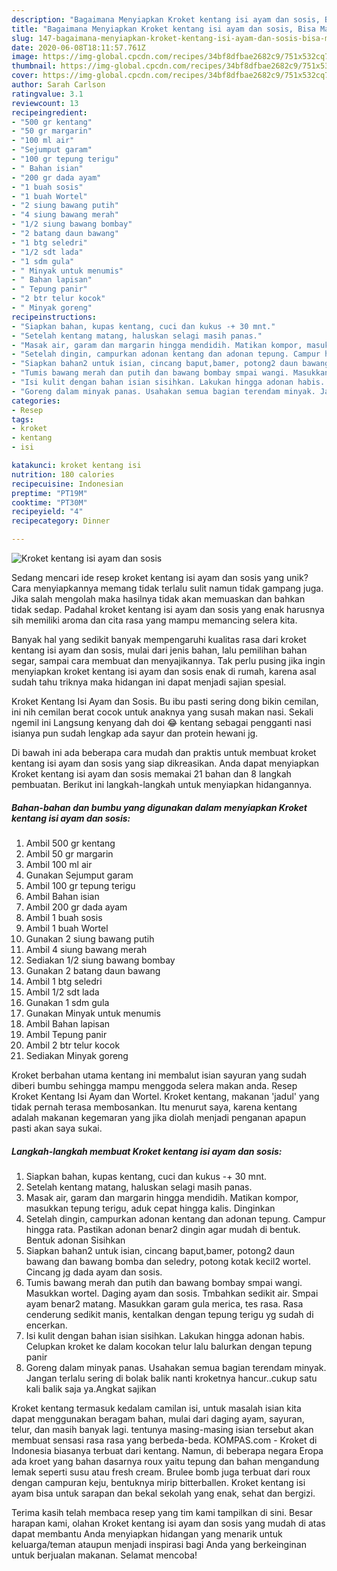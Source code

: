 ```yaml
---
description: "Bagaimana Menyiapkan Kroket kentang isi ayam dan sosis, Bisa Manjain Lidah"
title: "Bagaimana Menyiapkan Kroket kentang isi ayam dan sosis, Bisa Manjain Lidah"
slug: 147-bagaimana-menyiapkan-kroket-kentang-isi-ayam-dan-sosis-bisa-manjain-lidah
date: 2020-06-08T18:11:57.761Z
image: https://img-global.cpcdn.com/recipes/34bf8dfbae2682c9/751x532cq70/kroket-kentang-isi-ayam-dan-sosis-foto-resep-utama.jpg
thumbnail: https://img-global.cpcdn.com/recipes/34bf8dfbae2682c9/751x532cq70/kroket-kentang-isi-ayam-dan-sosis-foto-resep-utama.jpg
cover: https://img-global.cpcdn.com/recipes/34bf8dfbae2682c9/751x532cq70/kroket-kentang-isi-ayam-dan-sosis-foto-resep-utama.jpg
author: Sarah Carlson
ratingvalue: 3.1
reviewcount: 13
recipeingredient:
- "500 gr kentang"
- "50 gr margarin"
- "100 ml air"
- "Sejumput garam"
- "100 gr tepung terigu"
- " Bahan isian"
- "200 gr dada ayam"
- "1 buah sosis"
- "1 buah Wortel"
- "2 siung bawang putih"
- "4 siung bawang merah"
- "1/2 siung bawang bombay"
- "2 batang daun bawang"
- "1 btg seledri"
- "1/2 sdt lada"
- "1 sdm gula"
- " Minyak untuk menumis"
- " Bahan lapisan"
- " Tepung panir"
- "2 btr telur kocok"
- " Minyak goreng"
recipeinstructions:
- "Siapkan bahan, kupas kentang, cuci dan kukus -+ 30 mnt."
- "Setelah kentang matang, haluskan selagi masih panas."
- "Masak air, garam dan margarin hingga mendidih. Matikan kompor, masukkan tepung terigu, aduk cepat hingga kalis. Dinginkan"
- "Setelah dingin, campurkan adonan kentang dan adonan tepung. Campur hingga rata. Pastikan adonan benar2 dingin agar mudah di bentuk. Bentuk adonan Sisihkan"
- "Siapkan bahan2 untuk isian, cincang baput,bamer, potong2 daun bawang dan bawang bomba dan seledry, potong kotak kecil2 wortel. Cincang jg dada ayam dan sosis."
- "Tumis bawang merah dan putih dan bawang bombay smpai wangi. Masukkan wortel. Daging ayam dan sosis. Tmbahkan sedikit air. Smpai ayam benar2 matang. Masukkan garam gula merica, tes rasa. Rasa cenderung sedikit manis, kentalkan dengan tepung terigu yg sudah di encerkan."
- "Isi kulit dengan bahan isian sisihkan. Lakukan hingga adonan habis. Celupkan kroket ke dalam kocokan telur lalu balurkan dengan tepung panir"
- "Goreng dalam minyak panas. Usahakan semua bagian terendam minyak. Jangan terlalu sering di bolak balik nanti kroketnya hancur..cukup satu kali balik saja ya.Angkat sajikan"
categories:
- Resep
tags:
- kroket
- kentang
- isi

katakunci: kroket kentang isi 
nutrition: 180 calories
recipecuisine: Indonesian
preptime: "PT19M"
cooktime: "PT30M"
recipeyield: "4"
recipecategory: Dinner

---
```



![Kroket kentang isi ayam dan sosis](https://img-global.cpcdn.com/recipes/34bf8dfbae2682c9/751x532cq70/kroket-kentang-isi-ayam-dan-sosis-foto-resep-utama.jpg)

Sedang mencari ide resep kroket kentang isi ayam dan sosis yang unik? Cara menyiapkannya memang tidak terlalu sulit namun tidak gampang juga. Jika salah mengolah maka hasilnya tidak akan memuaskan dan bahkan tidak sedap. Padahal kroket kentang isi ayam dan sosis yang enak harusnya sih memiliki aroma dan cita rasa yang mampu memancing selera kita.

Banyak hal yang sedikit banyak mempengaruhi kualitas rasa dari kroket kentang isi ayam dan sosis, mulai dari jenis bahan, lalu pemilihan bahan segar, sampai cara membuat dan menyajikannya. Tak perlu pusing jika ingin menyiapkan kroket kentang isi ayam dan sosis enak di rumah, karena asal sudah tahu triknya maka hidangan ini dapat menjadi sajian spesial.

Kroket Kentang Isi Ayam dan Sosis. Bu ibu pasti sering dong bikin cemilan, ini nih cemilan berat cocok untuk anaknya yang susah makan nasi. Sekali ngemil ini Langsung kenyang dah doi 😂 kentang sebagai pengganti nasi isianya pun sudah lengkap ada sayur dan protein hewani jg.


Di bawah ini ada beberapa cara mudah dan praktis untuk membuat kroket kentang isi ayam dan sosis yang siap dikreasikan. Anda dapat menyiapkan Kroket kentang isi ayam dan sosis memakai 21 bahan dan 8 langkah pembuatan. Berikut ini langkah-langkah untuk menyiapkan hidangannya.

<!--inarticleads1-->

##### Bahan-bahan dan bumbu yang digunakan dalam menyiapkan Kroket kentang isi ayam dan sosis:

1. Ambil 500 gr kentang
1. Ambil 50 gr margarin
1. Ambil 100 ml air
1. Gunakan Sejumput garam
1. Ambil 100 gr tepung terigu
1. Ambil  Bahan isian
1. Ambil 200 gr dada ayam
1. Ambil 1 buah sosis
1. Ambil 1 buah Wortel
1. Gunakan 2 siung bawang putih
1. Ambil 4 siung bawang merah
1. Sediakan 1/2 siung bawang bombay
1. Gunakan 2 batang daun bawang
1. Ambil 1 btg seledri
1. Ambil 1/2 sdt lada
1. Gunakan 1 sdm gula
1. Gunakan  Minyak untuk menumis
1. Ambil  Bahan lapisan
1. Ambil  Tepung panir
1. Ambil 2 btr telur kocok
1. Sediakan  Minyak goreng


Kroket berbahan utama kentang ini membalut isian sayuran yang sudah diberi bumbu sehingga mampu menggoda selera makan anda. Resep Kroket Kentang Isi Ayam dan Wortel. Kroket kentang, makanan &#39;jadul&#39; yang tidak pernah terasa membosankan. Itu menurut saya, karena kentang adalah makanan kegemaran yang jika diolah menjadi penganan apapun pasti akan saya sukai. 

<!--inarticleads2-->

##### Langkah-langkah membuat Kroket kentang isi ayam dan sosis:

1. Siapkan bahan, kupas kentang, cuci dan kukus -+ 30 mnt.
1. Setelah kentang matang, haluskan selagi masih panas.
1. Masak air, garam dan margarin hingga mendidih. Matikan kompor, masukkan tepung terigu, aduk cepat hingga kalis. Dinginkan
1. Setelah dingin, campurkan adonan kentang dan adonan tepung. Campur hingga rata. Pastikan adonan benar2 dingin agar mudah di bentuk. Bentuk adonan Sisihkan
1. Siapkan bahan2 untuk isian, cincang baput,bamer, potong2 daun bawang dan bawang bomba dan seledry, potong kotak kecil2 wortel. Cincang jg dada ayam dan sosis.
1. Tumis bawang merah dan putih dan bawang bombay smpai wangi. Masukkan wortel. Daging ayam dan sosis. Tmbahkan sedikit air. Smpai ayam benar2 matang. Masukkan garam gula merica, tes rasa. Rasa cenderung sedikit manis, kentalkan dengan tepung terigu yg sudah di encerkan.
1. Isi kulit dengan bahan isian sisihkan. Lakukan hingga adonan habis. Celupkan kroket ke dalam kocokan telur lalu balurkan dengan tepung panir
1. Goreng dalam minyak panas. Usahakan semua bagian terendam minyak. Jangan terlalu sering di bolak balik nanti kroketnya hancur..cukup satu kali balik saja ya.Angkat sajikan


Kroket kentang termasuk kedalam camilan isi, untuk masalah isian kita dapat menggunakan beragam bahan, mulai dari daging ayam, sayuran, telur, dan masih banyak lagi. tentunya masing-masing isian tersebut akan membuat sensasi rasa rasa yang berbeda-beda. KOMPAS.com - Kroket di Indonesia biasanya terbuat dari kentang. Namun, di beberapa negara Eropa ada kroet yang bahan dasarnya roux yaitu tepung dan bahan mengandung lemak seperti susu atau fresh cream. Brulee bomb juga terbuat dari roux dengan campuran keju, bentuknya mirip bitterballen. Kroket kentang isi ayam bisa untuk sarapan dan bekal sekolah yang enak, sehat dan bergizi. 

Terima kasih telah membaca resep yang tim kami tampilkan di sini. Besar harapan kami, olahan Kroket kentang isi ayam dan sosis yang mudah di atas dapat membantu Anda menyiapkan hidangan yang menarik untuk keluarga/teman ataupun menjadi inspirasi bagi Anda yang berkeinginan untuk berjualan makanan. Selamat mencoba!
